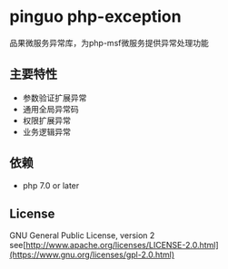 # pinguo php-exception

品果微服务异常库，为php-msf微服务提供异常处理功能

## 主要特性

* 参数验证扩展异常
* 通用全局异常码
* 权限扩展异常
* 业务逻辑异常

## 依赖

* php 7.0 or later

## License

GNU General Public License, version 2 see[http://www.apache.org/licenses/LICENSE-2.0.html](https://www.gnu.org/licenses/gpl-2.0.html)
